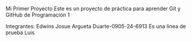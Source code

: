 Mi Primer Proyecto
Este es un proyecto de práctica para aprender Git y GitHub de Programación 1

Integrantes: 
Edwins Josue Argueta Duarte-0905-24-6913
Es una linea de prueba
Luis